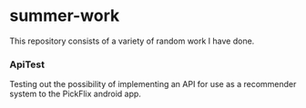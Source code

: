 # summer-work

This repository consists of a variety of random work I have done.

### ApiTest
Testing out the possibility of implementing an API for use as a recommender system to the PickFlix android app.
